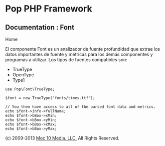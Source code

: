 Pop PHP Framework
=================

Documentation : Font
--------------------

Home

El componente Font es un analizador de fuente profundidad que extrae los
datos importantes de fuente y métricas para los demás componentes y
programas a utilizar. Los tipos de fuentes compatibles son:

-   TrueType
-   OpenType
-   Type1

<!-- -->

    use Pop\Font\TrueType;

    $font = new TrueType('fonts/times.ttf');

    // You then have access to all of the parsed font data and metrics.
    echo $font->info->fullName;
    echo $font->bBox->xMin;
    echo $font->bBox->yMin;
    echo $font->bBox->xMax;
    echo $font->bBox->yMax;

\(c) 2009-2013 [Moc 10 Media, LLC.](http://www.moc10media.com) All
Rights Reserved.
